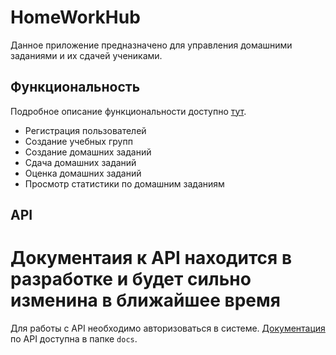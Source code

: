 # HomeWorkHub

Данное приложение предназначено для управления домашними заданиями и их сдачей учениками.

## Функциональность
Подробное описание функциональности доступно [тут](/docs/ToR.md).
- Регистрация пользователей
- Создание учебных групп
- Создание домашних заданий
- Сдача домашних заданий
- Оценка домашних заданий
- Просмотр статистики по домашним заданиям

## API
# Документаия к API находится в разработке и будет сильно изменина в ближайшее время
Для работы с API необходимо авторизоваться в системе. 
[Документация](/docs/API.md) по API доступна в папке `docs`.
